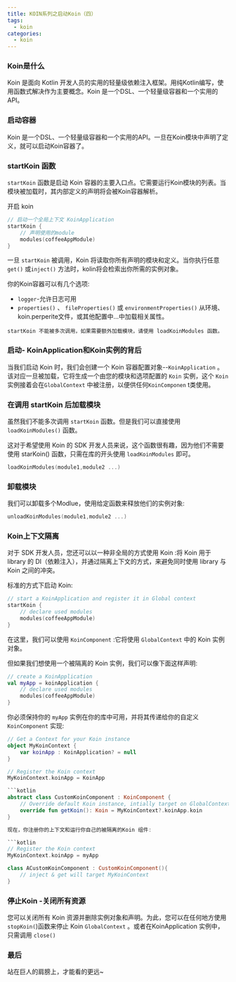 ```yaml
---
title: KOIN系列之启动Koin（四）
tags:
  - koin
categories:
  - koin
---
```


### Koin是什么

Koin 是面向 Kotlin 开发人员的实用的轻量级依赖注入框架。用纯Kotlin编写，使用函数式解决作为主要概念。Koin 是一个DSL、一个轻量级容器和一个实用的API。

### 启动容器

Koin 是一个DSL、一个轻量级容器和一个实用的API。一旦在Koin模块中声明了定义，就可以启动Koin容器了。

### startKoin 函数

`startKoin` 函数是启动 Koin 容器的主要入口点。它需要运行Koin模块的列表。当模块被加载时，其内部定义的声明将会被Koin容器解析。

开启 koin

```kotlin
// 启动一个全局上下文 KoinApplication
startKoin {
    // 声明使用的module
    modules(coffeeAppModule)
}
```

一旦 `startKoin` 被调用，Koin 将读取你所有声明的模块和定义。当你执行任意 `get()` 或`inject()` 方法时，kolin将会检索出你所需的实例对象。

你的Koin容器可以有几个选项:

- `logger`-允许日志可用
- `properties()` 、 `fileProperties()` 或 `environmentProperties()` 从环境、koin.perperite文件，或其他配置中…中加载相关属性。

`startKoin 不能被多次调用，如果需要额外加载模块，请使用 loadKoinModules 函数。`

### 启动- KoinApplication和Koin实例的背后

当我们启动 Koin 时，我们会创建一个
Koin 容器配置对象--`KoinApplication` 。 该对应一旦被加载，它将生成一个由您的模块和选项配置的 `Koin` 实例，这个 `Koin` 实例接着会在`GlobalContext` 中被注册，以便供任何`KoinComponen` t类使用。

### 在调用 startKoin 后加载模块

虽然我们不能多次调用 `startKoin` 函数。但是我们可以直接使用 `loadKoinModules()` 函数。

这对于希望使用 Koin 的 SDK 开发人员来说，这个函数很有趣，因为他们不需要使用 starKoin() 函数，只需在库的开头使用 `loadKoinModules` 即可。

```kotlin
loadKoinModules(module1,module2 ...)
```

### 卸载模块

我们可以卸载多个Modlue，使用给定函数来释放他们的实例对象:

```kotlin
unloadKoinModules(module1,module2 ...)
```

### Koin上下文隔离

对于 SDK 开发人员，您还可以以一种非全局的方式使用 Koin :将 Koin 用于 library 的 DI（依赖注入），并通过隔离上下文的方式，来避免同时使用 library 与 Koin 之间的冲突。

标准的方式下启动 Koin:

```kotlin
// start a KoinApplication and register it in Global context
startKoin {
    // declare used modules
    modules(coffeeAppModule)
}
```

在这里，我们可以使用 `KoinComponent` :它将使用 `GlobalContext` 中的 Koin 实例对象。

但如果我们想使用一个被隔离的 Koin 实例，我们可以像下面这样声明:

```kotlin
// create a KoinApplication
val myApp = koinApplication {
    // declare used modules
    modules(coffeeAppModule)
}
```

你必须保持你的 `myApp` 实例在你的库中可用，并将其传递给你的自定义 `KoinComponent` 实现:

```kotlin
// Get a Context for your Koin instance
object MyKoinContext {
    var koinApp : KoinApplication? = null
}

// Register the Koin context
MyKoinContext.koinApp = KoinApp

```kotlin
abstract class CustomKoinComponent : KoinComponent {
    // Override default Koin instance, intially target on GlobalContext to yours
    override fun getKoin(): Koin = MyKoinContext?.koinApp.koin
}

现在，你注册你的上下文和运行你自己的被隔离的Koin 组件:

```kotlin
// Register the Koin context
MyKoinContext.koinApp = myApp

class ACustomKoinComponent : CustomKoinComponent(){
    // inject & get will target MyKoinContext
}

```

### 停止Koin -关闭所有资源

您可以关闭所有 Koin 资源并删除实例对象和声明。为此，您可以在任何地方使用 `stopKoin(`)函数来停止 Koin `GlobalContext` 。或者在KoinApplication 实例中，只需调用 `close()`

### 最后

站在巨人的肩膀上，才能看的更远~

